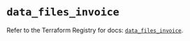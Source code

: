 # `data_files_invoice`

Refer to the Terraform Registry for docs: [`data_files_invoice`](https://registry.terraform.io/providers/files-com/files/0.1.365/docs/data-sources/invoice).
